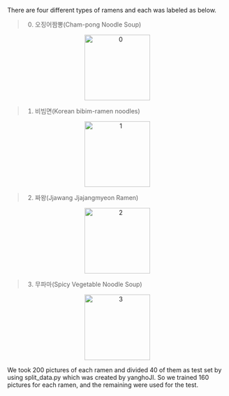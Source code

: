 There are four different types of ramens and each was labeled as below.

>0. 오징어짬뽕(Cham-pong Noodle Soup) 
<p align="center"><img width="150" alt="0" src="https://user-images.githubusercontent.com/42035101/147291985-f0a3e91d-7a26-419b-b3ac-696b92eada40.png"></p>  

>1. 비빔면(Korean bibim-ramen noodles)  
<p align="center"><img width="150" alt="1" src="https://user-images.githubusercontent.com/42035101/147291987-a4eb7eb2-d223-4590-976d-c220f81ed84c.png"></p>  

>2. 짜왕(Jjawang Jjajangmyeon Ramen)  
<p align="center"><img width="150" alt="2" src="https://user-images.githubusercontent.com/42035101/147291988-78ecc788-ae3b-4901-a91b-80f69202b799.png"></p>  

>3. 무파마(Spicy Vegetable Noodle Soup)  
<p align="center"><img width="150" alt="3" src="https://user-images.githubusercontent.com/42035101/147291989-f36101a2-167b-4be1-80b3-a91fcc6f8246.png"></p>  

We took 200 pictures of each ramen and divided 40 of them as test set by using split_data.py which was created by yanghoJI.
So we trained 160 pictures for each ramen, and the remaining were used for the test.
